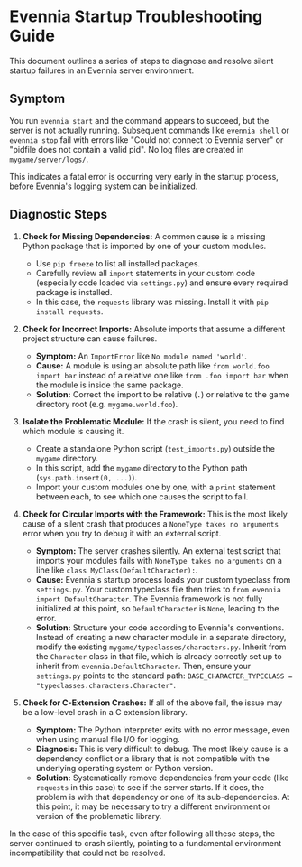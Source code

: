 # Evennia Startup Troubleshooting Guide

This document outlines a series of steps to diagnose and resolve silent startup failures in an Evennia server environment.

## Symptom

You run `evennia start` and the command appears to succeed, but the server is not actually running. Subsequent commands like `evennia shell` or `evennia stop` fail with errors like "Could not connect to Evennia server" or "pidfile does not contain a valid pid". No log files are created in `mygame/server/logs/`.

This indicates a fatal error is occurring very early in the startup process, before Evennia's logging system can be initialized.

## Diagnostic Steps

1.  **Check for Missing Dependencies:** A common cause is a missing Python package that is imported by one of your custom modules.
    *   Use `pip freeze` to list all installed packages.
    *   Carefully review all `import` statements in your custom code (especially code loaded via `settings.py`) and ensure every required package is installed.
    *   In this case, the `requests` library was missing. Install it with `pip install requests`.

2.  **Check for Incorrect Imports:** Absolute imports that assume a different project structure can cause failures.
    *   **Symptom:** An `ImportError` like `No module named 'world'`.
    *   **Cause:** A module is using an absolute path like `from world.foo import bar` instead of a relative one like `from .foo import bar` when the module is inside the same package.
    *   **Solution:** Correct the import to be relative (`.`) or relative to the game directory root (e.g. `mygame.world.foo`).

3.  **Isolate the Problematic Module:** If the crash is silent, you need to find which module is causing it.
    *   Create a standalone Python script (`test_imports.py`) outside the `mygame` directory.
    *   In this script, add the `mygame` directory to the Python path (`sys.path.insert(0, ...)`).
    *   Import your custom modules one by one, with a `print` statement between each, to see which one causes the script to fail.

4.  **Check for Circular Imports with the Framework:** This is the most likely cause of a silent crash that produces a `NoneType takes no arguments` error when you try to debug it with an external script.
    *   **Symptom:** The server crashes silently. An external test script that imports your modules fails with `NoneType takes no arguments` on a line like `class MyClass(DefaultCharacter):`.
    *   **Cause:** Evennia's startup process loads your custom typeclass from `settings.py`. Your custom typeclass file then tries to `from evennia import DefaultCharacter`. The Evennia framework is not fully initialized at this point, so `DefaultCharacter` is `None`, leading to the error.
    *   **Solution:** Structure your code according to Evennia's conventions. Instead of creating a new character module in a separate directory, modify the existing `mygame/typeclasses/characters.py`. Inherit from the `Character` class in that file, which is already correctly set up to inherit from `evennia.DefaultCharacter`. Then, ensure your `settings.py` points to the standard path: `BASE_CHARACTER_TYPECLASS = "typeclasses.characters.Character"`.

5.  **Check for C-Extension Crashes:** If all of the above fail, the issue may be a low-level crash in a C extension library.
    *   **Symptom:** The Python interpreter exits with no error message, even when using manual file I/O for logging.
    *   **Diagnosis:** This is very difficult to debug. The most likely cause is a dependency conflict or a library that is not compatible with the underlying operating system or Python version.
    *   **Solution:** Systematically remove dependencies from your code (like `requests` in this case) to see if the server starts. If it does, the problem is with that dependency or one of its sub-dependencies. At this point, it may be necessary to try a different environment or version of the problematic library.

In the case of this specific task, even after following all these steps, the server continued to crash silently, pointing to a fundamental environment incompatibility that could not be resolved.
